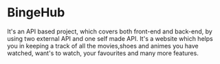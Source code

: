# BingeHub

It's an API based project, which covers both front-end and back-end, by using two external API and one self made API. It's a website which helps you in keeping a track of all the movies,shoes and animes you have watched, want's to watch, your favourites and many more features.
